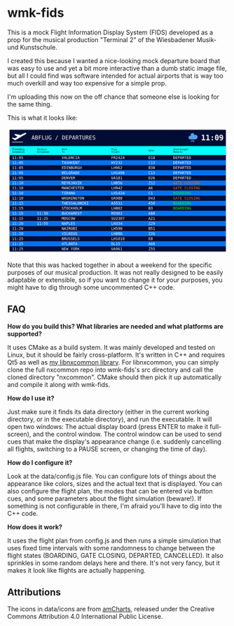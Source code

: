 # wmk-fids

This is a mock Flight Information Display System (FIDS) developed as a prop for the musical production "Terminal 2" of the Wiesbadener Musik- und Kunstschule.

I created this because I wanted a nice-looking mock departure board that was easy to use and yet a bit more interactive than a dumb static image file, but all I could find was software intended for actual airports that is way too much overkill and way too expensive for a simple prop.

I'm uploading this now on the off chance that someone else is looking for the same thing.

This is what it looks like:

![Full-screen view of wmk-fids](wmk-fids.png)

Note that this was hacked together in about a weekend for the specific purposes of our musical production. It was not really designed to be easily adaptable or extensible, so if you want to change it for your purposes, you might have to dig through some uncommented C++ code.


## FAQ

**How do you build this? What libraries are needed and what platforms are supported?**

It uses CMake as a build system. It was mainly developed and tested on Linux, but it should be fairly cross-platform. It's written in C++ and requires Qt5 as well as [my libnxcommon library](https://github.com/alemariusnexus/nxcommon). For libnxcommon, you can simply clone the full nxcommon repo into wmk-fids's src directory and call the cloned directory "nxcommon". CMake should then pick it up automatically and compile it along with wmk-fids.

**How do I use it?**

Just make sure it finds its data directory (either in the current working directory, or in the executable directory), and run the executable. It will open two windows: The actual display board (press ENTER to make it full-screen), and the control window. The control window can be used to send cues that make the display's appearance change (i.e. suddenly cancelling all flights, switching to a PAUSE screen, or changing the time of day).

**How do I configure it?**

Look at the data/config.js file. You can configure lots of things about the appearance like colors, sizes and the actual text that is displayed. You can also configure the flight plan, the modes that can be entered via button cues, and some parameters about the flight simulation (beware!). If something is not configurable in there, I'm afraid you'll have to dig into the C++ code.

**How does it work?**

It uses the flight plan from config.js and then runs a simple simulation that uses fixed time intervals with some randomness to change between the flight states (BOARDING, GATE CLOSING, DEPARTED, CANCELLED). It also sprinkles in some random delays here and there. It's not very fancy, but it makes it look like flights are actually happening.


## Attributions

The icons in data/icons are from [amCharts](https://www.amcharts.com/free-animated-svg-weather-icons/), released under the Creative Commons Attribution 4.0 International Public License.
